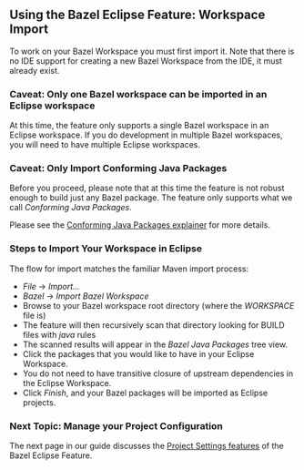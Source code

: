 ## Using the Bazel Eclipse Feature: Workspace Import

To work on your Bazel Workspace you must first import it.
Note that there is no IDE support for creating a new Bazel Workspace from the IDE, it must already exist.

### Caveat: Only one Bazel workspace can be imported in an Eclipse workspace

At this time, the feature only supports a single Bazel workspace in an Eclipse workspace.
If you do development in multiple Bazel workspaces, you will need to have multiple Eclipse workspaces.

### Caveat: Only Import Conforming Java Packages

Before you proceed, please note that at this time the feature is not robust enough to build just any Bazel package.
The feature only supports what we call *Conforming Java Packages*.

Please see the [Conforming Java Packages explainer](conforming_java_packages.md) for more details.

### Steps to Import Your Workspace in Eclipse

The flow for import matches the familiar Maven import process:

- *File* -> *Import...*
- *Bazel* -> *Import Bazel Workspace*
- Browse to your Bazel workspace root directory (where the *WORKSPACE* file is)
- The feature will then recursively scan that directory looking for BUILD files with *java* rules
- The scanned results will appear in the *Bazel Java Packages* tree view.
- Click the packages that you would like to have in your Eclipse Workspace.
- You do not need to have transitive closure of upstream dependencies in the Eclipse Workspace.
- Click *Finish*, and your Bazel packages will be imported as Eclipse projects.

### Next Topic: Manage your Project Configuration

The next page in our guide discusses the [Project Settings features](using_the_feature_settings.md) of the Bazel Eclipse Feature.
